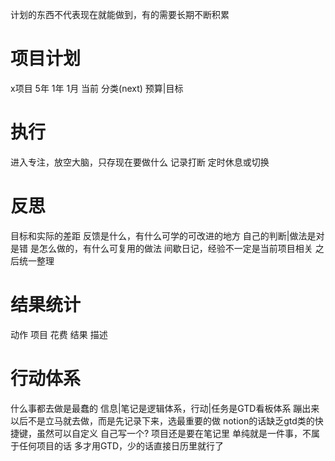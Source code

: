 计划的东西不代表现在就能做到，有的需要长期不断积累

# 项目计划
x项目
5年 1年 1月 当前 分类(next)
预算|目标
# 执行
进入专注，放空大脑，只存现在要做什么
记录打断
定时休息或切换
# 反思
目标和实际的差距
反馈是什么，有什么可学的可改进的地方
	自己的判断|做法是对是错
是怎么做的，有什么可复用的做法
间歇日记，经验不一定是当前项目相关
	之后统一整理
# 结果统计
动作 项目
花费
结果 描述
# 行动体系
什么事都去做是最蠢的
信息|笔记是逻辑体系，行动|任务是GTD看板体系
蹦出来以后不是立马就去做，而是先记录下来，选最重要的做
notion的话缺乏gtd类的快捷键，虽然可以自定义
自己写一个?
项目还是要在笔记里
单纯就是一件事，不属于任何项目的话
	多才用GTD，少的话直接日历里就行了